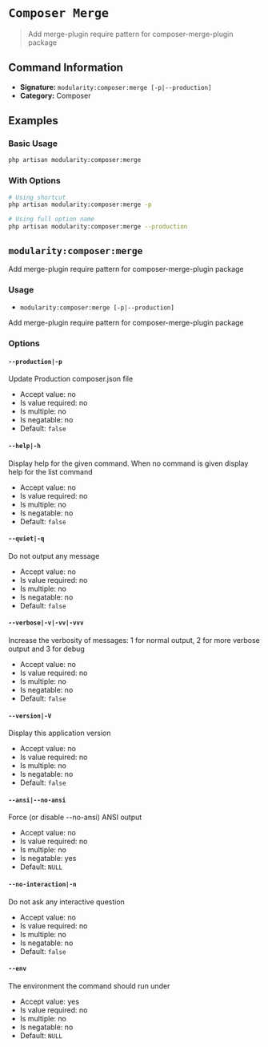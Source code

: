 # `Composer Merge`

> Add merge-plugin require pattern for composer-merge-plugin package

## Command Information

- **Signature:** `modularity:composer:merge [-p|--production]`
- **Category:** Composer


## Examples

### Basic Usage

```bash
php artisan modularity:composer:merge
```

### With Options

```bash
# Using shortcut
php artisan modularity:composer:merge -p

# Using full option name
php artisan modularity:composer:merge --production
```


`modularity:composer:merge`
---------------------------

Add merge-plugin require pattern for composer-merge-plugin package

### Usage

* `modularity:composer:merge [-p|--production]`

Add merge-plugin require pattern for composer-merge-plugin package

### Options

#### `--production|-p`

Update Production composer.json file

* Accept value: no
* Is value required: no
* Is multiple: no
* Is negatable: no
* Default: `false`

#### `--help|-h`

Display help for the given command. When no command is given display help for the list command

* Accept value: no
* Is value required: no
* Is multiple: no
* Is negatable: no
* Default: `false`

#### `--quiet|-q`

Do not output any message

* Accept value: no
* Is value required: no
* Is multiple: no
* Is negatable: no
* Default: `false`

#### `--verbose|-v|-vv|-vvv`

Increase the verbosity of messages: 1 for normal output, 2 for more verbose output and 3 for debug

* Accept value: no
* Is value required: no
* Is multiple: no
* Is negatable: no
* Default: `false`

#### `--version|-V`

Display this application version

* Accept value: no
* Is value required: no
* Is multiple: no
* Is negatable: no
* Default: `false`

#### `--ansi|--no-ansi`

Force (or disable --no-ansi) ANSI output

* Accept value: no
* Is value required: no
* Is multiple: no
* Is negatable: yes
* Default: `NULL`

#### `--no-interaction|-n`

Do not ask any interactive question

* Accept value: no
* Is value required: no
* Is multiple: no
* Is negatable: no
* Default: `false`

#### `--env`

The environment the command should run under

* Accept value: yes
* Is value required: no
* Is multiple: no
* Is negatable: no
* Default: `NULL`